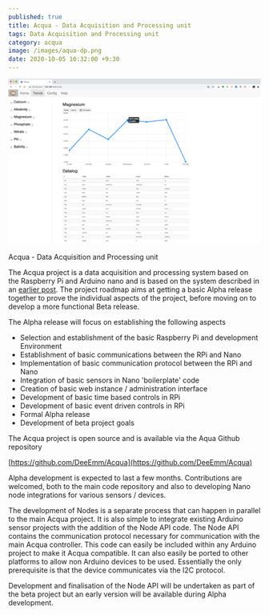 ```yaml
---
published: true
title: Acqua - Data Acquisition and Processing unit
tags: Data Acquisition and Processing unit 
category: acqua
image: /images/aqua-dp.png
date: 2020-10-05 10:32:00 +9:30
---
```


![/images/aqua-dp.png](/images/aqua-dp.png)

Acqua - Data Acquisition and Processing unit

The Acqua project is a data acquisition and processing system based on the Raspberry Pi and Arduino nano and is based on the system described in an [earlier post](https://deeemm.com/general/2020/09/30/Raspberry-Pi-Nano-datalogger.html). The project roadmap aims at getting a basic Alpha release together to prove the individual aspects of the project, before moving on to develop a more functional Beta release.

The Alpha release will focus on establishing the following aspects

- Selection and establishment of the basic Raspberry Pi and development Environment
- Establishment of basic communications between the RPi and Nano
- Implementation of basic communication protocol between the RPi and Nano
- Integration of basic sensors in Nano 'boilerplate' code
- Creation of basic web instance / administration interface
- Development of basic time based controls in RPi
- Development of basic event driven controls in RPi
- Formal Alpha release
- Development of beta project goals

The Acqua project is open source and is available via the Aqua Github repository 

[https://github.com/DeeEmm/Acqua](https://github.com/DeeEmm/Acqua)

Alpha development is expected to last a few months. Contributions are welcomed, both to the main code repository and also to developing Nano node integrations for various sensors / devices. 

The development of Nodes is a separate process that can happen in parallel to the main Acqua project. It is also simple to integrate existing Arduino sensor projects with the addition of the Node API code. The Node API contains the communication protocol necessary for communication with the main Acqua controller. This code can easily be included within any Arduino project to make it Acqua compatible. It can also easily be ported to other platforms to allow non Arduino devices to be used. Essentially the only prerequisite is that the device communicates via the I2C protocol.

Development and finalisation of the Node API will be undertaken as part of the beta project but an early version will be available during Alpha development. 

